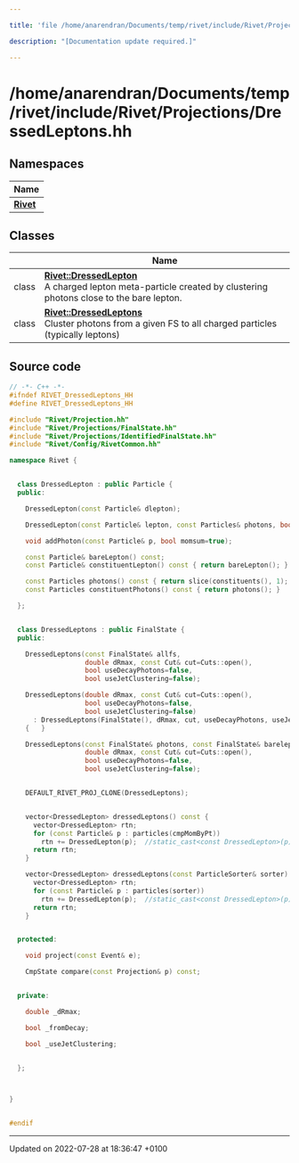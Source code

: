 ```yaml
---

title: 'file /home/anarendran/Documents/temp/rivet/include/Rivet/Projections/DressedLeptons.hh'

description: "[Documentation update required.]"

---
```


# /home/anarendran/Documents/temp/rivet/include/Rivet/Projections/DressedLeptons.hh



## Namespaces

| Name           |
| -------------- |
| **[Rivet](/documentation/code/namespaces/namespacerivet/)**  |

## Classes

|                | Name           |
| -------------- | -------------- |
| class | **[Rivet::DressedLepton](/documentation/code/classes/classrivet_1_1dressedlepton/)** <br>A charged lepton meta-particle created by clustering photons close to the bare lepton.  |
| class | **[Rivet::DressedLeptons](/documentation/code/classes/classrivet_1_1dressedleptons/)** <br>Cluster photons from a given FS to all charged particles (typically leptons)  |




## Source code

```cpp
// -*- C++ -*-
#ifndef RIVET_DressedLeptons_HH
#define RIVET_DressedLeptons_HH

#include "Rivet/Projection.hh"
#include "Rivet/Projections/FinalState.hh"
#include "Rivet/Projections/IdentifiedFinalState.hh"
#include "Rivet/Config/RivetCommon.hh"

namespace Rivet {


  class DressedLepton : public Particle {
  public:

    DressedLepton(const Particle& dlepton);

    DressedLepton(const Particle& lepton, const Particles& photons, bool momsum=true);

    void addPhoton(const Particle& p, bool momsum=true);

    const Particle& bareLepton() const;
    const Particle& constituentLepton() const { return bareLepton(); }

    const Particles photons() const { return slice(constituents(), 1); }
    const Particles constituentPhotons() const { return photons(); }

  };


  class DressedLeptons : public FinalState {
  public:

    DressedLeptons(const FinalState& allfs,
                   double dRmax, const Cut& cut=Cuts::open(),
                   bool useDecayPhotons=false,
                   bool useJetClustering=false);

    DressedLeptons(double dRmax, const Cut& cut=Cuts::open(),
                   bool useDecayPhotons=false,
                   bool useJetClustering=false)
      : DressedLeptons(FinalState(), dRmax, cut, useDecayPhotons, useJetClustering)
    {   }

    DressedLeptons(const FinalState& photons, const FinalState& bareleptons,
                   double dRmax, const Cut& cut=Cuts::open(),
                   bool useDecayPhotons=false,
                   bool useJetClustering=false);


    DEFAULT_RIVET_PROJ_CLONE(DressedLeptons);


    vector<DressedLepton> dressedLeptons() const {
      vector<DressedLepton> rtn;
      for (const Particle& p : particles(cmpMomByPt))
        rtn += DressedLepton(p);  //static_cast<const DressedLepton>(p);
      return rtn;
    }

    vector<DressedLepton> dressedLeptons(const ParticleSorter& sorter) const {
      vector<DressedLepton> rtn;
      for (const Particle& p : particles(sorter))
        rtn += DressedLepton(p);  //static_cast<const DressedLepton>(p);
      return rtn;
    }


  protected:

    void project(const Event& e);

    CmpState compare(const Projection& p) const;


  private:

    double _dRmax;

    bool _fromDecay;

    bool _useJetClustering;


  };



}


#endif
```


-------------------------------

Updated on 2022-07-28 at 18:36:47 +0100
